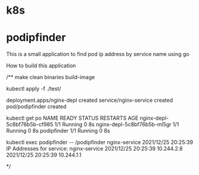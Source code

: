 # k8s

 # podipfinder
This is a small application to find pod ip address by service name using go

How to build this application

/**
make clean binaries build-image
 
kubectl apply -f ./test/

  deployment.apps/nginx-depl created
  service/nginx-service created
  pod/podipfinder created

kubectl get po
  NAME                          READY   STATUS    RESTARTS   AGE
  nginx-depl-5c8bf76b5b-cf985   1/1     Running   0          8s
  nginx-depl-5c8bf76b5b-ml5gr   1/1     Running   0          8s
  podipfinder                   1/1     Running   0          8s
  
kubectl exec podipfinder -- /podipfinder nginx-service
2021/12/25 20:25:39 IP Addresses for service: nginx-service
2021/12/25 20:25:39 10.244.2.8
2021/12/25 20:25:39 10.244.1.1

*/
